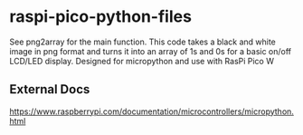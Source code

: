 # raspi-pico-python-files
 
See png2array for the main function. This code takes a black and white image in png format and turns it into an array of 1s and 0s for a basic on/off LCD/LED display. Designed for micropython and use with RasPi Pico W

## External Docs

https://www.raspberrypi.com/documentation/microcontrollers/micropython.html